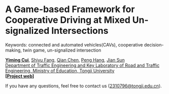# A Game-based Framework for Cooperative Driving at Mixed Un-signalized Intersections

Keywords: connected and automated vehicles(CAVs), cooperative decision-making, twin game, un-signalized intersection

**[Yiming Cui](https://tops.tongji.edu.cn/info/1131/1818.htm)**, [Shiyu Fang](https://tops.tongji.edu.cn/info/1033/1190.htm), [Qian Chen](https://tops.tongji.edu.cn/info/1132/1806.htm), [Peng Hang](https://tops.tongji.edu.cn/info/1031/1383.htm), [Jian Sun](https://tops.tongji.edu.cn/info/1031/1187.htm)  
[Department of Traffic Engineering and Key Laboratory of Road and Traffic Engineering, Ministry of Education, Tongji University](https://tops.tongji.edu.cn/)  
**[[Project web](https://yimcui.github.io/Cooperative-driving/)]**

If you have any questions, feel free to contact us (2310796@tongji.edu.cn).
